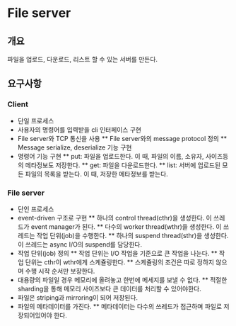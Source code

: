 # File server
## 개요
파일을 업로드, 다운로드, 리스트 할 수 있는 서버를 만든다.
## 요구사항
### Client
* 단일 프로세스
* 사용자의 명령어를 입력받을 cli 인터페이스 구현
* File server와 TCP 통신을 사용
** File server와의 message protocol 정의
** Message serialize, deserialize 기능 구현
* 명령어 기능 구현
** put: 파일을 업로드한다. 이 때, 파일의 이름, 소유자, 사이즈등의 메타정보도 저장한다.
** get: 파일을 다운로드한다. 
** list: 서버에 업로드된 모든 파일의 목록을 받는다. 이 때, 저장한 메타정보를 받는다.
### File server
* 단인 프로세스
* event-driven 구조로 구현
** 하나의 control thread(cthr)을 생성한다. 이 쓰레드가 event manager가 된다.
** 다수의 worker thread(wthr)을 생성한다. 이 쓰레드는 작업 단위(job)을 수행한다.
** 하나의 suspend thread(sthr)을 생성한다. 이 쓰레드는 async I/O의 suspend를 담당한다.
* 작업 단위(job) 정의
** 작업 단위는 I/O 작업을 기준으로 큰 작업을 나눈다.
** 작업 단위는 cthr이 wthr에게 스케쥴링한다.
** 스케쥴링의 조건은 따로 정하지 않으며 수행 시작 순서만 보장한다.
* 대용량의 파일일 경우 메모리에 올려놓고 한번에 메세지를 보낼 수 없다.
** 적절한 sharding을 통해 메모리 사이즈보다 큰 데이터를 처리할 수 있어야한다.
* 파일은 striping과 mirroring이 되어 저장된다.
* 파일의 메타데이터를 가진다.
** 메타데이터는 다수의 쓰레드가 접근하며 파일로 저장되어있어야 한다.
